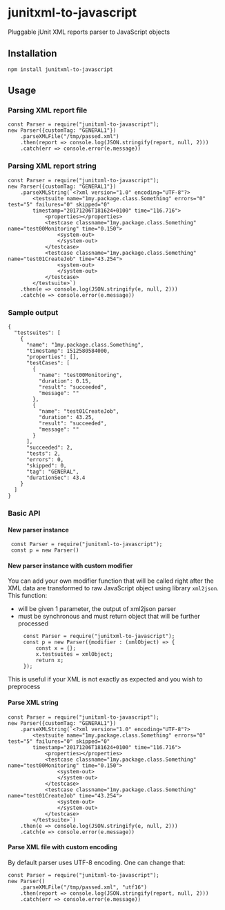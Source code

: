 # junitxml-to-javascript
Pluggable jUnit XML reports parser to JavaScript objects

## Installation
    npm install junitxml-to-javascript
## Usage

### Parsing XML report file

    const Parser = require("junitxml-to-javascript");
    new Parser({customTag: "GENERAL1"})
        .parseXMLFile("/tmp/passed.xml")
        .then(report => console.log(JSON.stringify(report, null, 2)))
        .catch(err => console.error(e.message))
        
### Parsing XML report string

    const Parser = require("junitxml-to-javascript");
    new Parser({customTag: "GENERAL1"})
        .parseXMLString(`<?xml version="1.0" encoding="UTF-8"?>
            <testsuite name="1my.package.class.Something" errors="0" test="5" failures="0" skipped="0"
            timestamp="20171206T181624+0100" time="116.716">
                <properties></properties>
                <testcase classname="1my.package.class.Something" name="test00Monitoring" time="0.150">
                    <system-out>
                    </system-out>
                </testcase>
                <testcase classname="1my.package.class.Something" name="test01CreateJob" time="43.254">
                    <system-out>
                    </system-out>
                </testcase>
            </testsuite>`)
        .then(e => console.log(JSON.stringify(e, null, 2)))
        .catch(e => console.error(e.message))
### Sample output
    {
      "testsuites": [
        {
          "name": "1my.package.class.Something",
          "timestamp": 1512580584000,
          "properties": [],
          "testCases": [
            {
              "name": "test00Monitoring",
              "duration": 0.15,
              "result": "succeeded",
              "message": ""
            },
            {
              "name": "test01CreateJob",
              "duration": 43.25,
              "result": "succeeded",
              "message": ""
            }
          ],
          "succeeded": 2,
          "tests": 2,
          "errors": 0,
          "skipped": 0,
          "tag": "GENERAL",
          "durationSec": 43.4
        }
      ]
    }

### Basic API
#### New parser instance
     const Parser = require("junitxml-to-javascript");
     const p = new Parser()
#### New parser instance with custom modifier
You can add your own modifier function that will be called right after the XML data are transformed 
to raw JavaScript object using library `xml2json`. This function:

 - will be given 1 parameter, the output of xml2json parser
 - must be synchronous and must return object that will be further processed


```
     const Parser = require("junitxml-to-javascript");
     const p = new Parser({modifier : (xmlObject) => {
         const x = {};
         x.testsuites = xmlObject;
         return x;
     });
```
     
This is useful if your XML is not exactly as expected and you wish to preprocess

#### Parse XML string
    const Parser = require("junitxml-to-javascript");
    new Parser({customTag: "GENERAL1"})
        .parseXMLString(`<?xml version="1.0" encoding="UTF-8"?>
            <testsuite name="1my.package.class.Something" errors="0" test="5" failures="0" skipped="0"
            timestamp="20171206T181624+0100" time="116.716">
                <properties></properties>
                <testcase classname="1my.package.class.Something" name="test00Monitoring" time="0.150">
                    <system-out>
                    </system-out>
                </testcase>
                <testcase classname="1my.package.class.Something" name="test01CreateJob" time="43.254">
                    <system-out>
                    </system-out>
                </testcase>
            </testsuite>`)
        .then(e => console.log(JSON.stringify(e, null, 2)))
        .catch(e => console.error(e.message))   
#### Parse XML file with custom encoding
By default parser uses UTF-8 encoding. One can change that:

    const Parser = require("junitxml-to-javascript");
    new Parser()
        .parseXMLFile("/tmp/passed.xml", "utf16")
        .then(report => console.log(JSON.stringify(report, null, 2)))
        .catch(err => console.error(e.message))
